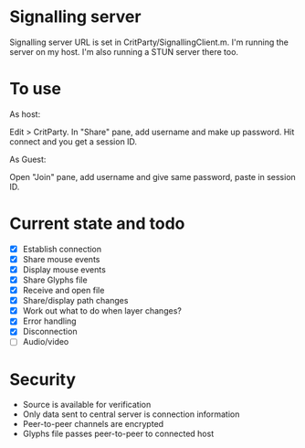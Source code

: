 # Signalling server

Signalling server URL is set in CritParty/SignallingClient.m. I'm
running the server on my host. I'm also running a STUN server there
too.

# To use

As host:

Edit > CritParty. In "Share" pane, add username and make up password.
Hit connect and you get a session ID.

As Guest:

Open "Join" pane, add username and give same password, paste in session
ID.

# Current state and todo

- [x] Establish connection
- [x] Share mouse events
- [x] Display mouse events
- [x] Share Glyphs file
- [x] Receive and open file
- [x] Share/display path changes
- [x] Work out what to do when layer changes?
- [x] Error handling
- [x] Disconnection
- [ ] Audio/video

# Security

* Source is available for verification
* Only data sent to central server is connection information
* Peer-to-peer channels are encrypted
* Glyphs file passes peer-to-peer to connected host
